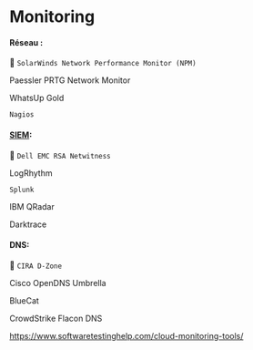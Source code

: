 # Monitoring


#### Réseau :

   :round_pushpin: `SolarWinds Network Performance Monitor (NPM)` 

   Paessler PRTG Network Monitor

   WhatsUp Gold

   `Nagios`
 
#### [SIEM](https://en.wikipedia.org/wiki/Security_information_and_event_management):

   :round_pushpin: `Dell EMC RSA Netwitness`

   LogRhythm

   `Splunk`

   IBM QRadar

   Darktrace
 
#### DNS:
:round_pushpin: `CIRA D-Zone`

Cisco OpenDNS Umbrella

BlueCat

CrowdStrike Flacon DNS



https://www.softwaretestinghelp.com/cloud-monitoring-tools/
